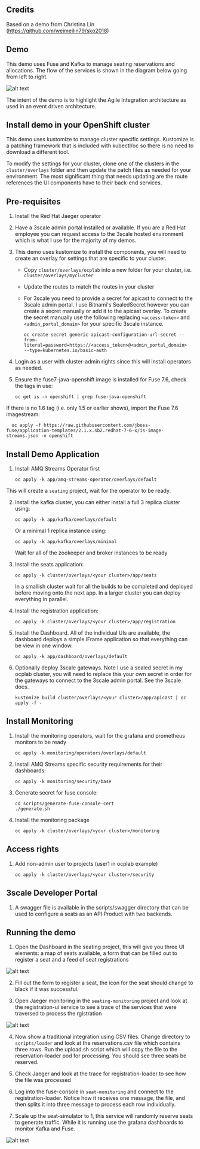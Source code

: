 ## Credits

Based on a demo from Christina Lin (https://github.com/weimeilin79/sko2018)

## Demo

This demo uses Fuse and Kafka to manage seating reservations and allocations. The flow of the services is shown in the diagram below going from left to right.

![alt text](https://raw.githubusercontent.com/gnunn1/seating-manifests/master/docs/Fuse-Streams-3Scale-Demo.png)

The intent of the demo is to highlight the Agile Integration architecture as used in an event driven architecture.

## Install demo in your OpenShift cluster

This demo uses kustomize to manage cluster specific settings. Kustomize is a patching framework that is included with kubectl/oc so there is no need to download a different tool.

To modify the settings for your cluster, clone one of the clusters in the ```cluster/overlays``` folder and then update the patch
files as needed for your environment. The most significant thing that needs updating are the route references the UI components
have to their back-end services.

## Pre-requisites

1. Install the Red Hat Jaeger operator

2. Have a 3scale admin portal installed or available. If you are a Red Hat employee you can request access to the 3scale hosted environment which is what I use for the majority of my demos.

3. This demo uses kustomize to install the components, you will need to create an overlay for settings that are specific to your cluster.

    * Copy ```cluster/overlays/ocplab``` into a new folder for your cluster, i.e. ```cluster/overlays/mycluster```

    * Update the routes to match the routes in your cluster

    * For 3scale you need to provide a secret for apicast to connect to the 3scale admin portal. I use Bitnami's SealedSecret however you can create a secret manually or add it to the apicast overlay. To create the secret manually use the following replacing ```<access-token>``` and ```<admin_portal_domain>``` for your specific 3scale instance.

        ```oc create secret generic apicast-configuration-url-secret --from-literal=password=https://<access_token>@<admin_portal_domain>  --type=kubernetes.io/basic-auth```

4. Login as a user with cluster-admin rights since this will install operators as needed.

5. Ensure the fuse7-java-openshift image is installed for Fuse 7.6, check the tags in use:

    ```oc get is -n openshift | grep fuse-java-openshift```

If there is no 1.6 tag (i.e. only 1.5 or earlier shows), import the Fuse 7.6 imagestream:

      oc apply -f https://raw.githubusercontent.com/jboss-fuse/application-templates/2.1.x.sb2.redhat-7-6-x/is-image-streams.json -n openshift

## Install Demo Application

1. Install AMQ Streams Operator first

    ```oc apply -k app/amq-streams-operator/overlays/default```

This will create a ```seating``` project, wait for the operator to be ready.

2. Install the kafka cluster, you can either install a full 3 replica cluster using:

    ```oc apply -k app/kafka/overlays/default```

    Or a minimal 1 replica instance using:

    ```oc apply -k app/kafka/overlays/minimal```

    Wait for all of the zookeeper and broker instances to be ready

3. Install the seats application:

    ```oc apply -k cluster/overlays/<your cluster>/app/seats```

    In a smallish cluster wait for all the builds to be completed and deployed before moving onto the next app. In a larger cluster
    you can deploy everything in parallel.

4. Install the registration application:

    ```oc apply -k cluster/overlays/<your cluster>/app/registration```

5. Install the Dashboard. All of the individual UIs are available, the dashboard deploys a simple iFrame application so that everything can be view in one window.

    ```oc apply -k app/dashboard/overlays/default```

6. Optionally deploy 3scale gateways. Note I use a sealed secret in my ocplab cluster, you will need to replace this your own secret in order for the gateways to connect to the 3scale admin portal. See the 3scale docs.

    ```kustomize build cluster/overlays/<your cluster>/app/apicast | oc apply -f -```

## Install Monitoring

1. Install the monitoring operators, wait for the grafana and prometheus monitors to be ready

    ```oc apply -k monitoring/operators/overlays/default```

2. Install AMQ Streams specific security requirements for their dashboards:

    ```oc apply -k monitoring/security/base```

3. Generate secret for fuse console:

    ```
    cd scripts/generate-fuse-console-cert
    ./generate.sh
    ```

4. Install the monitoring package

    ```oc apply -k cluster/overlays/<your cluster>/monitoring```

## Access rights

1. Add non-admin user to projects (user1 in ocplab example)

    ```oc apply -k cluster/overlays/<your cluster>/security```

## 3scale Developer Portal

1. A swagger file is available in the scripts/swagger directory that can be used to configure a seats as an API Product with two backends.

## Running the demo

1. Open the Dashboard in the seating project, this will give you three UI elements: a map of seats available, a form that can be filled out to register a seat and a feed of seat registrations

![alt text](https://raw.githubusercontent.com/gnunn1/seating-manifests/master/docs/dashboard.png)

2. Fill out the form to register a seat, the icon for the seat should change to black if it was successful.

3. Open Jaeger monitoring in the ```seating-monitoring``` project and look at the registration-ui service to see a trace of the services that were traversed to process the rgistration

![alt text](https://raw.githubusercontent.com/gnunn1/seating-manifests/master/docs/jaeger.png)

4. Now show a traditional integration using CSV files. Change directory to ```scripts/loader``` and look at the reservations.csv file which contains three rows. Run the upload.sh script which will copy the file to the reservation-loader pod for processing. You should see three seats be reserved.

5. Check Jaeger and look at the trace for registration-loader to see how the file was processed

6. Log into the fuse-console in ```seat-monitoring``` and connect to the registration-loader. Notice how it receives one message, the file, and then splits it into three message to process each row individually.

7. Scale up the seat-simulator to 1, this service will randomly reserve seats to generate traffic. While it is running use the grafana dashboards to monitor Kafka and Fuse.

![alt text](https://raw.githubusercontent.com/gnunn1/seating-manifests/master/docs/fuse-dashboard.png)
